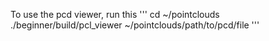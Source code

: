 To use the pcd viewer, run this 
'''
cd ~/pointclouds
./beginner/build/pcl_viewer ~/pointclouds/path/to/pcd/file
'''
